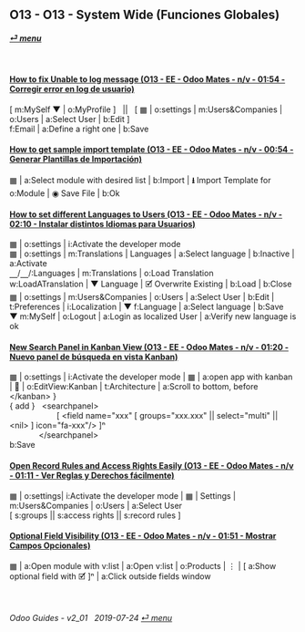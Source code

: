 ## O13 - O13 - System Wide (Funciones Globales)
#### [_&#x23CE; menu_](/o13/ee/o13-ee-guides_menu.md)  

<br>

#### [How to fix Unable to log message (O13 - EE - Odoo Mates - n/v - 01:54 - Corregir error en log de usuario)](https://youtube.com/embed/VOleoUE-hqM?autoplay=1&start=0&end=0&rel=0)  
\[ m:MySelf &#x25BC; | o:MyProfile \] &nbsp; || &nbsp; \[ &#x25A6; | o:settings | m:Users&Companies | o:Users | a:Select User | b:Edit \]  
f:Email | a:Define a right one | b:Save  

#### [How to get sample import template (O13 - EE - Odoo Mates - n/v - 00:54 - Generar Plantillas de Importación)](https://youtube.com/embed/Sl3-EhT4qwk?autoplay=1&start=0&end=0&rel=0)  
&#x25A6; | a:Select module with desired list | b:Import | **&#x2B73;** Import Template for o:Module | &#x25C9; Save File | b:Ok  

#### [How to set different Languages to Users (O13 - EE - Odoo Mates - n/v - 02:10 - Instalar distintos Idiomas para Usuarios)](https://youtube.com/embed/8-UhC8VI7is?autoplay=1&start=0&end=0&rel=0)  
&#x25A6; | o:settings | i:Activate the developer mode  
&#x25A6; | o:settings | m:Translations | Languages | a:Select language | b:Inactive | a:Activate  
&#x23BD;/&#x23BD;/:Languages | m:Translations | o:Load Translation  
w:LoadATranslation | &#x25BC; Language | &#x1F5F9; Overwrite Existing | b:Load | b:Close  
&#x25A6; | o:settings | m:Users&Companies | o:Users | a:Select User | b:Edit | t:Preferences | i:Localization | &#x25BC; f:Language | a:Select language | b:Save  
&#x25BC; m:MySelf | o:Logout | a:Login as localized User | a:Verify new language is ok  

#### [New Search Panel in Kanban View (O13 - EE - Odoo Mates - n/v - 01:20 - Nuevo panel de búsqueda en vista Kanban)](https://youtube.com/embed/38CqLPOlalo?autoplay=1&start=0&end=0&rel=0)  
&#x25A6; | o:settings | i:Activate the developer mode | &#x25A6; | a:open app with kanban | &#x1F41E; | o:EditView:Kanban | t:Architecture | a:Scroll to bottom, before \</kanban\> }  
{ add }&nbsp;&nbsp;&nbsp;\<searchpanel\>  
&nbsp;&nbsp;&nbsp;&nbsp;&nbsp;&nbsp;&nbsp;&nbsp;&nbsp;&nbsp;&nbsp;&nbsp;&nbsp;&nbsp;&nbsp;&nbsp;&nbsp;&nbsp;&nbsp;&nbsp;&nbsp;\[ <field name="xxx" \[ groups="xxx.xxx" || select="multi" || \<nil\> \] icon="fa-xxx"/> \]&#x207F;  
&nbsp;&nbsp;&nbsp;&nbsp;&nbsp;&nbsp;&nbsp;&nbsp;&nbsp;&nbsp;&nbsp;&nbsp;&nbsp;\</searchpanel\>  
b:Save  

#### [Open Record Rules and Access Rights Easily (O13 - EE - Odoo Mates - n/v - 01:11 - Ver Reglas y Derechos fácilmente)](https://youtube.com/embed/FLKaAKfhq_Y?autoplay=1&start=0&end=0&rel=0)  
&#x25A6; | o:settings| i:Activate the developer mode | &#x25A6; | Settings | m:Users&Companies | o:Users | a:Select User  
\[ s:groups || s:access rights || s:record rules \]  

#### [Optional Field Visibility (O13 - EE - Odoo Mates - n/v - 01:51 - Mostrar Campos Opcionales)](https://youtube.com/embed/_lYDpTZ3Bfo?autoplay=1&start=0&end=0&rel=0)  
&#x25A6; | a:Open module with v:list | a:Open v:list | o:Products | &#x22EE; | \[ a:Show optional field with &#x1F5F9; ]&#x207F; | a:Click outside fields window 

<br>

###### Odoo Guides - v2_01 &nbsp; 2019-07-24  [_&#x23CE; menu_](/o13/ee/o13-ee-guides_menu.md)  
